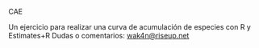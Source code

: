 CAE

Un ejercicio para realizar una curva de acumulación de especies con R y Estimates+R
Dudas o comentarios: wak4n@riseup.net    
